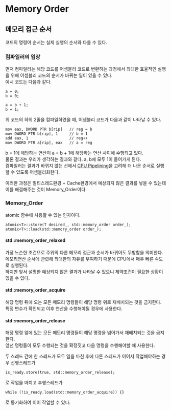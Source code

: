 # Memory Order
## 메모리 접근 순서

코드의 명령어 순서는 실제 실행의 순서와 다를 수 있다.

### 컴파일러의 입장
먼저 컴파일러는 해당 코드를 어셈블리 코드로 변환하는 과정에서 최대한 효율적인 실행을 위해 어셈블리 코드의 순서가 바뀌는 일이 있을 수 있다. <br/>
예시 코드는 다음과 같다.

    a = 0;
    b = 0;
 
    a = b + 1;
    b = 1;

위 코드의 하위 2줄을 컴파일하였을 때, 어셈블리 코드가 다음과 같이 나타날 수 있다.

    mov eax, DWORD PTR b[rip]   // reg = b
    mov DWORD PTR b[rip], 1     // b = 1
    add eax, 1                  // reg++ 
    mov DWORD PTR a[rip], eax   // a = reg

b = 1에 해당하는 연산이 a = b + 1에 해당하는 연산 사이에 수행되고 있다. <br/>
물론 결과는 우리가 생각하는 결과와 같다. a, b에 모두 1이 들어가게 된다. <br/>
컴파일러는 결과가 바뀌지 않는 선에서 [CPU Pipelining](https://github.com/SuhYC/Lesson/blob/main/Computer_Structure/CPU_Cycle.md)을 고려해 더 나은 순서로 실행할 수 있도록 어셈블리화한다.

이러한 과정은 멀티스레드환경 + Cache환경에서 예상되지 않은 결과를 낳을 수 있는데 이를 해결해주는 것이 Memory_Order이다.

### Memory_Order
atomic<T> 함수에 사용할 수 있는 인자이다.

    atomic<T>::store(T desired_, std::memory_order order_);
    atomic<T>::load(std::memory_order order_);

#### std::memory_order_relaxed
가장 느슨한 조건으로 주위의 다른 메모리 접근과 순서가 바뀌어도 무방함을 의미한다. <br/>
메모리연산 순서에 관련해 최대한의 자유를 부여하기 때문에 CPU에서 매우 빠른 속도로 실행된다. <br/>
하지만 앞서 설명한 예상되지 않은 결과가 나타날 수 있으니 제약조건이 필요한 상황이 있을 수 있다.

#### std::memory_order_acquire
해당 명령 뒤에 오는 모든 메모리 명령들이 해당 명령 위로 재배치되는 것을 금지한다. <br/>
특정 변수가 확인되고 이후 연산을 수행해야될 경우에 사용한다.

#### std::memory_order_release
해당 명령 앞에 있는 모든 메모리 명령들이 해당 명령을 넘어가서 재배치되는 것을 금지한다. <br/>
앞선 명령들이 모두 수행되는 것을 확정짓고 다음 명령을 수행해야할 때 사용한다.

두 스레드 간에 한 스레드가 모두 일을 마친 후에 다른 스레드가 이어서 작업해야하는 경우
선행스레드가

    is_ready.store(true, std::memory_order_release);
    
로 작업을 마치고
후행스레드가

    while (!is_ready.load(std::memory_order_acquire)) {}
    
로 동기화하여 이어 작업할 수 있다.
